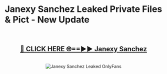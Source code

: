 # Janexy Sanchez Leaked Private Files & Pict - New Update
<br>
<div align="center">
<h2><a href="https://mediafilles.blogspot.com/?title=Janexy_Sanchez" rel="nofollow">🔴 CLICK HERE 🌐==►► Janexy Sanchez</a></h2>
<br>
<a href="https://mediafilles.blogspot.com/?title=Janexy_Sanchez" rel="nofollow" data-target="animated-image.originalLink"><img src="https://i.ibb.co.com/WyWwxjT/player-gif2.gif" alt="Janexy Sanchez Leaked OnlyFans" style="max-width: 100%; display: inline-block;" data-target="animated-image.originalImage"></a>
</div>
<br>